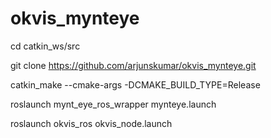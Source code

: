 

# okvis_mynteye

cd catkin_ws/src

git clone https://github.com/arjunskumar/okvis_mynteye.git

catkin_make --cmake-args -DCMAKE_BUILD_TYPE=Release

roslaunch mynt_eye_ros_wrapper mynteye.launch 

roslaunch okvis_ros okvis_node.launch 



